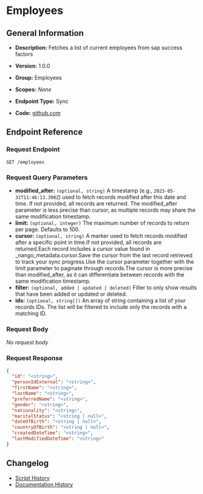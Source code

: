 <!-- BEGIN GENERATED CONTENT -->
# Employees

## General Information

- **Description:** Fetches a list of current employees from sap success factors

- **Version:** 1.0.0
- **Group:** Employees
- **Scopes:** _None_
- **Endpoint Type:** Sync
- **Code:** [github.com](https://github.com/NangoHQ/integration-templates/tree/main/integrations/sap-success-factors/syncs/employees.ts)


## Endpoint Reference

### Request Endpoint

`GET /employees`

### Request Query Parameters

- **modified_after:** `(optional, string)` A timestamp (e.g., `2023-05-31T11:46:13.390Z`) used to fetch records modified after this date and time. If not provided, all records are returned. The modified_after parameter is less precise than cursor, as multiple records may share the same modification timestamp.
- **limit:** `(optional, integer)` The maximum number of records to return per page. Defaults to 100.
- **cursor:** `(optional, string)` A marker used to fetch records modified after a specific point in time.If not provided, all records are returned.Each record includes a cursor value found in _nango_metadata.cursor.Save the cursor from the last record retrieved to track your sync progress.Use the cursor parameter together with the limit parameter to paginate through records.The cursor is more precise than modified_after, as it can differentiate between records with the same modification timestamp.
- **filter:** `(optional, added | updated | deleted)` Filter to only show results that have been added or updated or deleted.
- **ids:** `(optional, string[])` An array of string containing a list of your records IDs. The list will be filtered to include only the records with a matching ID.

### Request Body

_No request body_

### Request Response

```json
{
  "id": "<string>",
  "personIdExternal": "<string>",
  "firstName": "<string>",
  "lastName": "<string>",
  "preferredName": "<string>",
  "gender": "<string>",
  "nationality": "<string>",
  "maritalStatus": "<string | null>",
  "dateOfBirth": "<string | null>",
  "countryOfBirth": "<string | null>",
  "createdDateTime": "<string>",
  "lastModifiedDateTime": "<string>"
}
```

## Changelog

- [Script History](https://github.com/NangoHQ/integration-templates/commits/main/integrations/sap-success-factors/syncs/employees.ts)
- [Documentation History](https://github.com/NangoHQ/integration-templates/commits/main/integrations/sap-success-factors/syncs/employees.md)

<!-- END  GENERATED CONTENT -->

